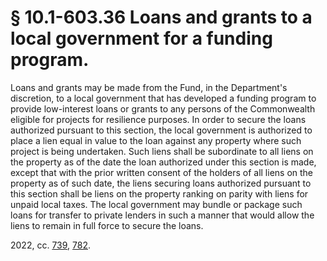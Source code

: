 # § 10.1-603.36 Loans and grants to a local government for a funding program.

<p>Loans and grants may be made from the Fund, in the Department's discretion, to a local government that has developed a funding program to provide low-interest loans or grants to any persons of the Commonwealth eligible for projects for resilience purposes. In order to secure the loans authorized pursuant to this section, the local government is authorized to place a lien equal in value to the loan against any property where such project is being undertaken. Such liens shall be subordinate to all liens on the property as of the date the loan authorized under this section is made, except that with the prior written consent of the holders of all liens on the property as of such date, the liens securing loans authorized pursuant to this section shall be liens on the property ranking on parity with liens for unpaid local taxes. The local government may bundle or package such loans for transfer to private lenders in such a manner that would allow the liens to remain in full force to secure the loans.</p><p>2022, cc. <a href='http://lis.virginia.gov/cgi-bin/legp604.exe?221+ful+CHAP0739'>739</a>, <a href='http://lis.virginia.gov/cgi-bin/legp604.exe?221+ful+CHAP0782'>782</a>.</p>